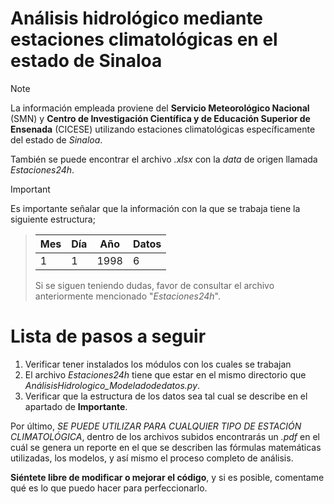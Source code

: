 
# Análisis hidrológico mediante estaciones climatológicas en el estado de Sinaloa

> [!NOTE]
> La información empleada proviene del **Servicio Meteorológico Nacional** (SMN) y **Centro de Investigación Científica y de Educación Superior de Ensenada**
> (CICESE) utilizando estaciones climatológicas específicamente del estado de _Sinaloa_.

También se puede encontrar el archivo _.xlsx_ con la _data_ de origen llamada _Estaciones24h_.

> [!IMPORTANT]
> Es importante señalar que la información con la que se trabaja tiene la siguiente estructura;

> | Mes | Día | Año | Datos |
> |-----|-----|-----|-------|
> 1|1|1998|6
>
> Si se siguen teniendo dudas, favor de consultar el archivo anteriormente mencionado "_Estaciones24h_".

# Lista de pasos a seguir
1. Verificar tener instalados los módulos con los cuales se trabajan
2. El archivo _Estaciones24h_ tiene que estar en el mismo directorio que _AnálisisHidrologico_Modeladodedatos.py_.
3. Verificar que la estructura de los datos sea tal cual se describe en el apartado de **Importante**.

Por último, *SE PUEDE UTILIZAR PARA CUALQUIER TIPO DE ESTACIÓN CLIMATOLÓGICA*, dentro de los archivos subidos encontrarás un _.pdf_ en el cuál se genera un reporte en el que se describen las fórmulas matemáticas utilizadas,
los modelos, y así mismo el proceso completo de análisis.

**Siéntete libre de modificar o mejorar el código**, y si es posible, comentame qué es lo que puedo hacer para perfeccionarlo.
